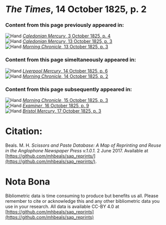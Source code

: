 # *The Times*, 14 October 1825, p. 2  
  
### Content from this page previously appeared in:  
![Hand](http://scissorsandpaste.net/wp-content/uploads/2017/06/smallhandpointer.png) [*Caledonian Mercury*, 3 October 1825, p. 4](https://mhbeals.github.io/sap_html/Caledonian-Mercury/Caledonian-Mercury-3-October-1825-p-4)  
![Hand](http://scissorsandpaste.net/wp-content/uploads/2017/06/smallhandpointer.png) [*Caledonian Mercury*, 13 October 1825, p. 3](https://mhbeals.github.io/sap_html/Caledonian-Mercury/Caledonian-Mercury-13-October-1825-p-3)  
![Hand](http://scissorsandpaste.net/wp-content/uploads/2017/06/smallhandpointer.png) [*Morning Chronicle*, 13 October 1825, p. 3](https://mhbeals.github.io/sap_html/Morning-Chronicle/Morning-Chronicle-13-October-1825-p-3)  
  
### Content from this page simeltaneously appeared in:  
![Hand](http://scissorsandpaste.net/wp-content/uploads/2017/06/smallhandpointer.png) [*Liverpool Mercury*, 14 October 1825, p. 6](https://mhbeals.github.io/sap_html/Liverpool-Mercury/Liverpool-Mercury-14-October-1825-p-6)  
![Hand](http://scissorsandpaste.net/wp-content/uploads/2017/06/smallhandpointer.png) [*Morning Chronicle*, 14 October 1825, p. 2](https://mhbeals.github.io/sap_html/Morning-Chronicle/Morning-Chronicle-14-October-1825-p-2)  
  
### Content from this page subsequently appeared in:  
![Hand](http://scissorsandpaste.net/wp-content/uploads/2017/06/smallhandpointer.png) [*Morning Chronicle*, 15 October 1825, p. 3](https://mhbeals.github.io/sap_html/Morning-Chronicle/Morning-Chronicle-15-October-1825-p-3)  
![Hand](http://scissorsandpaste.net/wp-content/uploads/2017/06/smallhandpointer.png) [*Examiner*, 16 October 1825, p. 9](https://mhbeals.github.io/sap_html/Examiner/Examiner-16-October-1825-p-9)  
![Hand](http://scissorsandpaste.net/wp-content/uploads/2017/06/smallhandpointer.png) [*Bristol Mercury*, 17 October 1825, p. 3](https://mhbeals.github.io/sap_html/Bristol-Mercury/Bristol-Mercury-17-October-1825-p-3)  


# Citation: 

Beals. M. H. *Scissors and Paste Database: A Map of Reprinting and Reuse in the Anglophone Newspaper Press v.1.0.1.* 2 June 2017. Available at [https://github.com/mhbeals/sap_reprints/](https://github.com/mhbeals/sap_reprints/). 

# Nota Bona

Bibliometric data is time consuming to produce but benefits us all. Please remember to cite or acknowledge this and any other bibliometric data you use in your research. All data is available CC-BY 4.0 at [https://github.com/mhbeals/sap_reprints](https://github.com/mhbeals/sap_reprints)